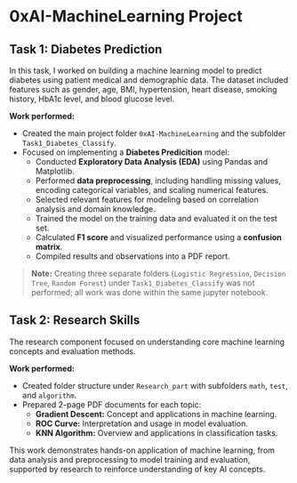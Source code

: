 # 0xAI-MachineLearning Project

## Task 1: Diabetes Prediction

In this task, I worked on building a machine learning model to predict diabetes using patient medical and demographic data. The dataset included features such as gender, age, BMI, hypertension, heart disease, smoking history, HbA1c level, and blood glucose level.

**Work performed:**

- Created the main project folder `0xAI-MachineLearning` and the subfolder `Task1_Diabetes_Classify`.
- Focused on implementing a **Diabetes Predicition** model:
  - Conducted **Exploratory Data Analysis (EDA)** using Pandas and Matplotlib.
  - Performed **data preprocessing**, including handling missing values, encoding categorical variables, and scaling numerical features.
  - Selected relevant features for modeling based on correlation analysis and domain knowledge.
  - Trained the model on the training data and evaluated it on the test set.
  - Calculated **F1 score** and visualized performance using a **confusion matrix**.
  - Compiled results and observations into a PDF report.

> **Note:** Creating three separate folders (`Logistic Regression`, `Decision Tree`, `Random Forest`) under `Task1_Diabetes_Classify` was not performed; all work was done within the same jupyter notebook.

## Task 2: Research Skills

The research component focused on understanding core machine learning concepts and evaluation methods.

**Work performed:**

- Created folder structure under `Research_part` with subfolders `math`, `test`, and `algorithm`.
- Prepared 2-page PDF documents for each topic:
  - **Gradient Descent:** Concept and applications in machine learning.
  - **ROC Curve:** Interpretation and usage in model evaluation.
  - **KNN Algorithm:** Overview and applications in classification tasks.

This work demonstrates hands-on application of machine learning, from data analysis and preprocessing to model training and evaluation, supported by research to reinforce understanding of key AI concepts.
